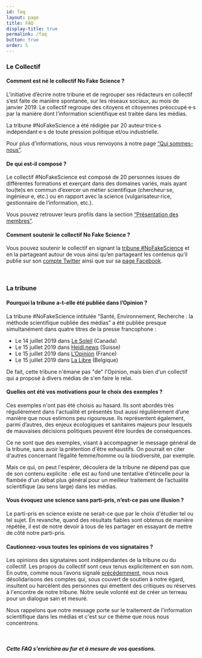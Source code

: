 ```yaml
---
id: faq
layout: page
title: FAQ
display-title: true
permalink: /faq
button: true
order: 5
---
```


### Le Collectif ###
#### Comment est né le collectif No Fake Science ?
L'initiative d’écrire notre tribune et de regrouper ses rédacteurs en collectif s’est faite de manière spontanée, sur les réseaux sociaux, au mois de janvier 2019. Le collectif regroupe des citoyens et citoyennes préoccupé·e·s par la manière dont l'information scientifique est traitée dans les médias.

La tribune #NoFakeScience a été rédigée par 20 auteur·trice·s indépendant·e·s de toute pression politique et/ou industrielle.

Pour plus d’informations, nous vous renvoyons à notre page [“Qui sommes-nous”]().

#### De qui est-il composé ?
Le collectif #NoFakeScience est composé de 20 personnes issues de différentes formations et exerçant dans des domaines variés, mais ayant tou(te)s en commun d’exercer un métier scientifique (chercheur·se, ingénieur·e, etc.) ou en rapport avec la science (vulgarisateur·rice, gestionnaire de l’information, etc.).

Vous pouvez retrouver leurs profils dans la section [“Présentation des membres”](https://nofake.science/about).

#### Comment soutenir le collectif No Fake Science ?
Vous pouvez soutenir le collectif en signant la [tribune #NoFakeScience](https://nofake.science//tribune/) et en la partageant autour de vous ainsi qu’en partageant les contenus qu’il publie sur son [compte Twitter](https://twitter.com/nofake_science) ainsi que sur sa [page Facebook](https://www.facebook.com/CollectifNoFakeScience).

<br/>

### La tribune
#### Pourquoi la tribune a-t-elle été publiée dans l’Opinion ?
La tribune #NoFakeScience intitulée “Santé, Environnement, Recherche : la méthode scientifique oubliée des médias” a été publiée presque simultanément dans quatre titres de la presse francophone :
  - Le 14 juillet 2019 dans [Le Soleil](https://www.lesoleil.com/actualite/science/la-methode-scientifique-oubliee-dans-les-medias-b2ffb3daae4555df5a140e0252b067ef) (Canada)
  - Le 15 juillet 2019 dans [Heidi.news](https://www.heidi.news/articles/sante-environnement-recherche-la-methode-scientifique-oubliee-des-medias) (Suisse)
  - Le 15 juillet 2019 dans [L’Opinion](https://www.lopinion.fr/edition/politique/science-ne-saurait-avoir-parti-pris-l-appel-250-scientifiques-aux-192812) (France)
  - Le 15 juillet 2019 dans [La Libre](https://www.lalibre.be/debats/opinions/pour-lutter-contre-les-fake-news-les-scientifiques-ne-doivent-pas-devenir-les-ennemis-des-journalistes-5d287ca2f20d5a58a827f72f) (Belgique)

De fait, cette tribune n'émane pas "de" l'Opinion, mais bien d'un collectif qui a proposé à divers médias de s'en faire le relai.

#### Quelles ont été vos motivations pour le choix des exemples ?
Ces exemples n'ont pas été choisis au hasard. Ils sont abordés très régulièrement dans l'actualité et présentés tout aussi régulièrement d’une manière que nous estimons peu rigoureuse. Ils représentent également, parmi d’autres, des enjeux écologiques et sanitaires majeurs pour lesquels de mauvaises décisions politiques peuvent être lourdes de conséquences.

Ce ne sont que des exemples, visant à accompagner le message général de la tribune, sans avoir la prétention d'être exhaustifs. On pourrait en citer d'autres concernant l’égalité femme/homme ou la biodiversité, par exemple.

Mais ce qui, on peut l'espérer, découlera de la tribune ne dépend pas que de son contenu explicite : elle est au fond une tentative d'étincelle pour la flambée d'un débat plus général pour un meilleur traitement de l’actualité scientifique (au sens large) dans les médias.

#### Vous évoquez une science sans parti-pris, n’est-ce pas une illusion ?
Le parti-pris en science existe ne serait-ce que par le choix d'étudier tel ou tel sujet. En revanche, quand des résultats fiables sont obtenus de manière répétée, il est de notre devoir à tous de les partager en essayant de mettre de côté notre parti-pris.

#### Cautionnez-vous toutes les opinions de vos signataires ?
Les opinions des signataires sont indépendantes de la tribune ou du collectif. Les propos du collectif sont ceux tenus explicitement en son nom. En outre, comme nous l’avons signalé [précédemment](https://twitter.com/nofake_science/status/1151746840808886274), nous nous désolidarisons des comptes qui, sous couvert de soutien à notre égard, insultent ou harcèlent des personnes qui émettent des critiques ou réserves à l'encontre de notre tribune. Notre seule volonté est de créer un terreau pour un dialogue sain et mesuré.

Nous rappelons que notre message porte sur le traitement de l'information scientifique dans les médias et c'est sur ce thème que nous nous concentrons.

<br/>

##### Cette FAQ s’enrichira au fur et à mesure de vos questions.
